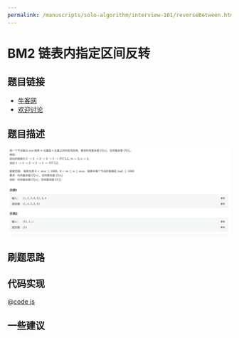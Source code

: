 ```yaml
---
permalink: /manuscripts/solo-algorithm/interview-101/reverseBetween.html
---
```

# BM2 链表内指定区间反转

## 题目链接

- [牛客网](https://www.nowcoder.com/share/jump/8484115461694574050421)
- [欢迎讨论]()

## 题目描述

![区间反转.png](../images/reverseBetween.png)

## 刷题思路

## 代码实现

@[code js](@code/algorithm/interview-101/reverseBetween.ts)

## 一些建议
